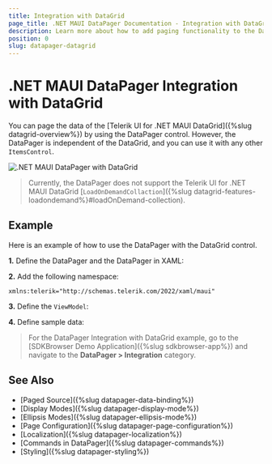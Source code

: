 ```yaml
---
title: Integration with DataGrid
page_title: .NET MAUI DataPager Documentation - Integration with DataGrid
description: Learn more about how to add paging functionality to the DataGrid for .NET MAUI.
position: 0
slug: datapager-datagrid
---
```


# .NET MAUI DataPager Integration with DataGrid

You can page the data of the [Telerik UI for .NET MAUI DataGrid]({%slug datagrid-overview%}) by using the DataPager control. However, the DataPager is independent of the DataGrid, and you can use it with any other `ItemsControl`.

![.NET MAUI DataPager with DataGrid](../images/datapager-datagrid-paging.png)

>Currently, the DataPager does not support the Telerik UI for .NET MAUI DataGrid [`LoadOnDemandCollaction`]({%slug datagrid-features-loadondemand%}#loadOnDemand-collection).

## Example

Here is an example of how to use the DataPager with the DataGrid control.

**1.** Define the DataPager and the DataPager in XAML:

<snippet id='datagrid-datapager' />

**2.** Add the following namespace:

```XAML
xmlns:telerik="http://schemas.telerik.com/2022/xaml/maui"
```

**3.** Define the `ViewModel`:

<snippet id='datagrid-datapager-viewmodel' />

**4.** Define sample data:

<snippet id='datagrid-datapager-data' />

> For the DataPager Integration with DataGrid example, go to the [SDKBrowser Demo Application]({%slug sdkbrowser-app%}) and navigate to the **DataPager > Integration** category.

## See Also

- [Paged Source]({%slug datapager-data-binding%})
- [Display Modes]({%slug datapager-display-mode%})
- [Ellipsis Modes]({%slug datapager-ellipsis-mode%})
- [Page Configuration]({%slug datapager-page-configuration%})
- [Localization]({%slug datapager-localization%})
- [Commands in DataPager]({%slug datapager-commands%})
- [Styling]({%slug datapager-styling%})
